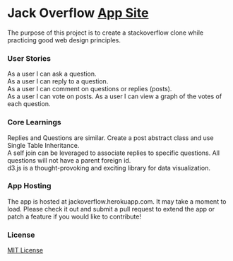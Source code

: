 # Jack Overflow [App Site](http://jackoverflow.herokuapp.com)

The purpose of this project is to create a stackoverflow clone while practicing good web design principles.

### User Stories

As a user I can ask a question.  
As a user I can reply to a question.  
As a user I can comment on questions or replies (posts).  
As a user I can vote on posts.
As a user I can view a graph of the votes of each question.

### Core Learnings

Replies and Questions are similar. Create a post abstract class and use Single Table Inheritance.  
A self join can be leveraged to associate replies to specific questions. All questions will not have a parent foreign id.  
d3.js is a thought-provoking and exciting library for data visualization.

### App Hosting

The app is hosted at jackoverflow.herokuapp.com. It may take a moment to load. Please check it out and submit a pull request to extend the app or patch a feature if you would like to contribute!

### License

[MIT License](http://opensource.org/licenses/MIT)

